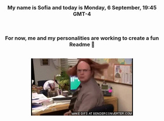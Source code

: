 


<div align="center">
<h3 >My name is Sofia and today is Monday, 6 September, 19:45 GMT-4</h3><br>
<h3 >For now, me and my personalities are working to create a fun Readme 👋
</h3><br>
<img src='img/dwight.gif' alt='working...'/>
</div>
